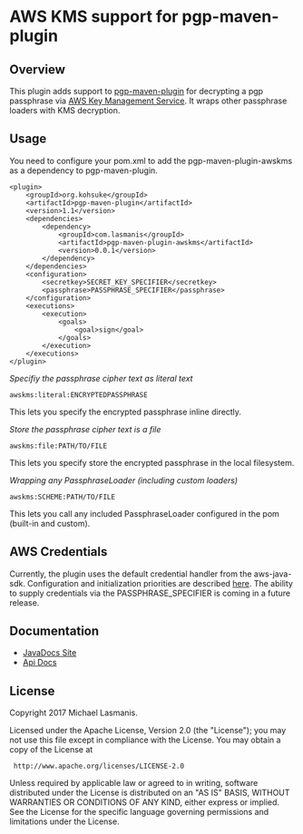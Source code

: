 AWS KMS support for pgp-maven-plugin
====================================

Overview
--------

This plugin adds support to [pgp-maven-plugin](http://kohsuke.org/pgp-maven-plugin/) for decrypting a pgp passphrase via [AWS Key Management Service](https://aws.amazon.com/kms/).  It wraps other
passphrase loaders with KMS decryption.

Usage
-----

You need to configure your pom.xml to add the pgp-maven-plugin-awskms as a dependency to pgp-maven-plugin.

    <plugin>
        <groupId>org.kohsuke</groupId>
        <artifactId>pgp-maven-plugin</artifactId>
        <version>1.1</version>
        <dependencies>
            <dependency>
                <groupId>com.lasmanis</groupId>
                <artifactId>pgp-maven-plugin-awskms</artifactId>
                <version>0.0.1</version>
            </dependency>
        </dependencies>
        <configuration>
            <secretkey>SECRET_KEY_SPECIFIER</secretkey>
            <passphrase>PASSPHRASE_SPECIFIER</passphrase>
        </configuration>
        <executions>
            <execution>
                <goals>
                    <goal>sign</goal>
                </goals>
            </execution>
        </executions>
    </plugin>

*Specifiy the passphrase cipher text as literal text*

    awskms:literal:ENCRYPTEDPASSPHRASE

This lets you specify the encrypted passphrase inline directly.

*Store the passphrase cipher text is a file*

    awskms:file:PATH/TO/FILE

This lets you specify store the encrypted passphrase in the local filesystem.

*Wrapping any PassphraseLoader (including custom loaders)*

    awskms:SCHEME:PATH/TO/FILE

This lets you call any included PassphraseLoader configured in the pom (built-in and custom).

AWS Credentials
---------------

Currently, the plugin uses the default credential handler from the aws-java-sdk.  Configuration and initialization priorities are described [here](http://docs.aws.amazon.com/sdk-for-java/v1/developer-guide/setup-credentials.html).  The ability to supply credentials via the PASSPHRASE_SPECIFIER is coming in a future release.

Documentation
-------------

* [JavaDocs Site](https://michaellasmanis.github.io/pgp-maven-plugin-awskms/)
* [Api Docs](https://michaellasmanis.github.io/pgp-maven-plugin-awskms/apidocs/)

License
-------

Copyright 2017 Michael Lasmanis.

Licensed under the Apache License, Version 2.0 (the "License");
you may not use this file except in compliance with the License.
You may obtain a copy of the License at

     http://www.apache.org/licenses/LICENSE-2.0

Unless required by applicable law or agreed to in writing, software
distributed under the License is distributed on an "AS IS" BASIS,
WITHOUT WARRANTIES OR CONDITIONS OF ANY KIND, either express or implied.
See the License for the specific language governing permissions and
limitations under the License.


